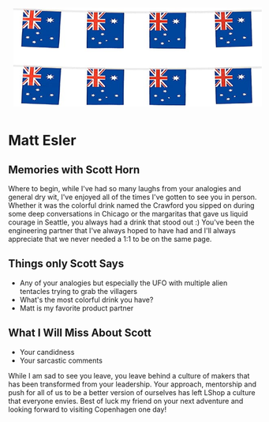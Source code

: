 <img src="/images/aussie.jpg" alt="A Flag" style="float:center; margin:10px;" width="100%" height="200"/>

# Matt Esler

## Memories with Scott Horn
Where to begin, while I've had so many laughs from your analogies and general dry wit, I've enjoyed all of the times I've gotten to see you in person. Whether it was the colorful drink named the Crawford you sipped on during some deep conversations in Chicago or the margaritas that gave us liquid courage in Seattle, you always had a drink that stood out :) You've been the engineering partner that I've always hoped to have had and I'll always appreciate that we never needed a 1:1 to be on the same page.

## Things only Scott Says
- Any of your analogies but especially the UFO with multiple alien tentacles trying to grab the villagers
- What's the most colorful drink you have?
- Matt is my favorite product partner

## What I Will Miss About Scott
- Your candidness
- Your sarcastic comments

While I am sad to see you leave, you leave behind a culture of makers that has been transformed from your leadership. Your approach, mentorship and push for all of us to be a better version of ourselves has left LShop a culture that everyone envies. Best of luck my friend on your next adventure and looking forward to visiting Copenhagen one day!
